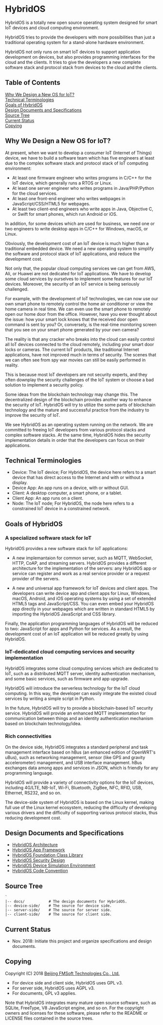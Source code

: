 # HybridOS

HybridOS is a totally new open source operating system designed for smart IoT devices
and cloud computing environment.

HybridOS tries to provide the developers with more possibilities than just a
traditional operating system for a stand-alone hardware environment.

HybridOS not only runs on smart IoT devices to support application development
on devices, but also provides programming interfaces for the cloud and the clients.
It tries to give the developers a new complete software stack and protocol stack 
from devices to the cloud and the clients.

## Table of Contents

[Why We Design a New OS for IoT?](#why-we-design-a-new-os-for-iot)  
[Technical Terminologies](#technical-terminologies)  
[Goals of HybridOS](#goals-of-hybridos)  
[Design Documents and Specifications](#design-documents-and-specifications)  
[Source Tree](#source-tree)  
[Current Status](#current-status)  
[Copying](#copying)  

## Why We Design a New OS for IoT?

At present, when we want to develop a consumer IoT (Internet of Things) device, 
we have to build a software team which has five engineers at least due to 
the complex software stack and protocol stack of IoT computing environment:

* At least one firmware engineer who writes programs in C/C++ for the IoT device, which
  generally runs a RTOS or Linux.
* At least one server engineer who writes programs in Java/PHP/Python for the cloud services.
* At least one front-end engineer who writes webpages in JavaScript/CSS/HTML5 for webpages.
* At least two client-end engineers who write apps in Java, Objective C, or Swift
  for smart phones, which run Android or iOS.

In addition, for some devices which are used for business, we need one or two engineers
to write desktop apps in C/C++ for Windows, macOS, or Linux.

Obviously, the development cost of an IoT device is much higher than a traditional 
embedded device. We need a new operating system to simplify the software and protocol
stack of IoT applications, and reduce the development cost.

Not only that, the popular cloud computing services we can get from AWS, Ali, or Huawei
are not dedicated for IoT applications. We have to develop some cloud services by ourselves
to implement some features for our IoT devices. Moreover, the security of an IoT service 
is being seriously challenged.

For example, with the development of IoT technologies, we can now use our
own smart phone to remotely control the home air conditioner or view the
home camera in real time.  We can even use the smart phone to remotely open
our home door from the office. However, have you ever thought about the issue:
how your smart lock knows that the received door open command is sent by you?
Or, conversely, is the real-time monitoring screen that you see on your smart
phone generated by your own camera?

The reality is that any cracker who breaks into the cloud can easily control 
all IoT devices connected to the cloud remotely, including your smart door locks or
cameras. The current IoT products, like traditional Internet applications, have not 
improved much in terms of security. The scenes that we can often see from spy war 
movies can still be easily performed in reality.

This is because most IoT developers are not security experts, and they often
downplay the security challenges of the IoT system or choose a bad solution
to implement a security policy.

Some ideas from the blockchain technology may change this. The decentralized 
design of the blockchain provides another way to enhance the security of IoT.
HybridOS will try to utilize the some parts of blockchain technology and
the mature and successful practice from the industry to improve the security
of IoT.

We see HybridOS as an operating system running on the network. We are committed
to freeing IoT developers from various protocol stacks and complex software
stacks. At the same time, HybridOS hides the security implementation details
in order that the developers can focus on their applications.

## Technical Terminologies

* Device: The IoT device; For HybridOS, the device here refers to a smart
  device that has direct access to the Internet and with or without a display.
* Device App: An app runs on a device, with or without GUI.
* Client: A desktop computer, a smart phone, or a tablet.
* Client App: An app runs on a client.
* Node: The IoT node; For HybridOS, the node here refers to a constrained IoT
  device in a constrained network.

## Goals of HybridOS

### A specialized software stack for IoT

HybridOS provides a new software stack for IoT applications:

* A new implemantaion for common server, such as MQTT, WebSocket, HTTP,
  CoAP, and streaming servers. HybridOS provides a different 
  architecture for the implementation of the servers: any HybridOS app or
  service can register and work as a real service provider or a request provider
  of the servers. 

* A new and universal app framework for IoT devices and client apps.
  The developers can write device app and client apps for Linux, Windows, macOS, 
  Android, and iOS operating systems by using a set of extended HTML5 tags 
  and JavaScript/CSS. You can even embed your HybridOS app directly
  in your webpages which are written in standard HTML5 by importing the HybridOS
  JavaScript and CSS library.

Finally, the application programming languages of HybridOS will be reduced to two: 
JavaScript for apps and Python for services. As a result, the development cost of 
an IoT application will be reduced greatly by using HybridOS.

### IoT-dedicated cloud computing services and security implementation

HybridOS integrates some cloud computing services which are dedicated to IoT,
such as a distributed MQTT server, identity authentication mechanism, 
and some basic services, such as firmware and app upgrade.

HybridOS will introduce the serverless technology for the IoT cloud
computing. In this way, the developer can easily integrate the existed
cloud services by writing a simple script in Python.

In the future, HybridOS will try to provide a blockchain-based IoT security
service. HybridOS will provide an enhanced MQTT implementation for
communication between things and an identity authentication mechanism
based on blockchain technology/idea.

### Rich connectivities

On the device side, HybridOS integrates a standard peripheral and task
management interface based on hBus (an enhanced edition of OpenWRT's uBus),
such as networking management, sensor (like GPS and gravity accelerometer)
management, and USB interface management. hBus exchanges data among apps
and services in JSON, which is friendly for any programming language.

HybridOS will provide a variety of connectivity options for the IoT devices, 
including 4G/LTE, NB-IoT, Wi-Fi, Bluetooth, ZigBee, NFC, RFID, USB, Ethernet,
RS232, and so on. 

The device-side system of HybridOS is based on the Linux kernel, making
full use of the Linux kernel ecosystem, reducing the difficulty of developing
various drivers and the difficulty of supporting various protocol stacks,
thus reducing development cost.

## Design Documents and Specifications

* [HybridOS Architecture]
* [HybridOS App Framework]
* [HybridOS Foundation Class Library]
* [HybridOS Security Design]
* [HybridOS Device Simulation Environment]
* [HybridOS Code Convention]

## Source Tree

    `
    |-- docs/           # The design documents for HybridOS.
    |-- device-side/    # The source for device side.
    |-- server-side/    # The source for server side.
    |-- client-side/    # The source for client side.

    
## Current Status

* Nov. 2018: Initiate this project and organize specifications and design documents.

## Copying

Copyright (C) 2018 [Beijing FMSoft Technologies Co., Ltd.]

* For device side and client side, HybridOS uses GPL v3.
* For server side, HybridOS uses AGPL v3.
* For documents, GPL v3 applies.

Note that HybridOS integrates many mature open source software, such as SQLite, FreeType, 
V8 JavaScript engine, and so on. For the copyright owners and licenses for these software, 
please refer to the README or LICENSE files contained in the source trees.

[Beijing FMSoft Technologies Co., Ltd.]: http://www.fmsoft.cn
[FMSoft Technologies]: http://www.fmsoft.cn
[HybridOS Official Site]: http://www.hybridos.org

[HybridOS Architecture]: https://github.com/VincentWei/hybridos/blob/master/docs/HYBRIDOS-SPEC-0000.md
[HybridOS App Framework]: https://github.com/VincentWei/hybridos/blob/master/docs/HYBRIDOS-SPEC-0001.md
[HybridOS Foundation Class Library]: https://github.com/VincentWei/hybridos/blob/master/docs/HYBRIDOS-SPEC-0002.md
[HybridOS Security Design]: https://github.com/VincentWei/hybridos/blob/master/docs/HYBRIDOS-SPEC-0003.md
[HybridOS Device Simulation Environment]: https://github.com/VincentWei/hybridos/blob/master/docs/HYBRIDOS-SPEC-0004.md
[HybridOS Code Convention]: https://github.com/VincentWei/hybridos/blob/master/docs/HYBRIDOS-SPEC-0005.md

